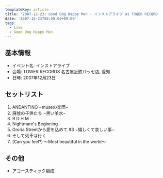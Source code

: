 ```yaml
---
templateKey: article
title: '2007-12-23: Good Dog Happy Men - インストアライブ at TOWER RECORDS 近鉄パッセ店'
date: '2007-12-23T00:00:00+09:00'
tags:
  - Live
  - Good Dog Happy Men
---
```

## 基本情報

* イベント名: インストアライブ
* 会場: TOWER RECORDS 名古屋近鉄パッセ店, 愛知
* 日時: 2007年12月23日

## セットリスト

1. ANDANTINO −museの楽団−
1. 廃墟の子供たち −黒い羊水−
1. B D H M
1. Nightmare's Beginning
1. Groria Streetから愛を込めて #3 −嬉しくて哀しい事−
1. そして列車は行く
1. (Can you feel?) ～Most beautiful in the world～

## その他

* アコースティック編成
